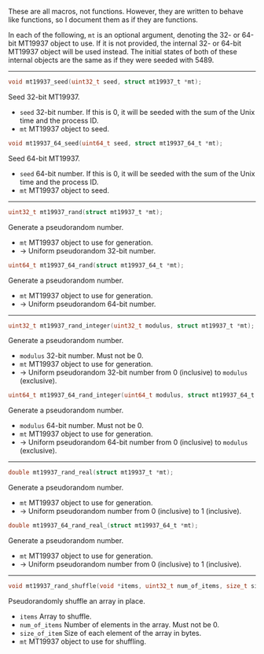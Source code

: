 These are all macros, not functions. However, they are written to behave like functions, so I document them as if they
are functions.

In each of the following, `mt` is an optional argument, denoting the 32- or 64-bit MT19937 object to use. If it is not
provided, the internal 32- or 64-bit MT19937 object will be used instead. The initial states of both of these internal
objects are the same as if they were seeded with 5489.

---

```C
void mt19937_seed(uint32_t seed, struct mt19937_t *mt);
```
Seed 32-bit MT19937.
* `seed` 32-bit number. If this is 0, it will be seeded with the sum of the Unix time and the process ID.
* `mt` MT19937 object to seed.

```C
void mt19937_64_seed(uint64_t seed, struct mt19937_64_t *mt);
```
Seed 64-bit MT19937.
* `seed` 64-bit number. If this is 0, it will be seeded with the sum of the Unix time and the process ID.
* `mt` MT19937 object to seed.

---

```C
uint32_t mt19937_rand(struct mt19937_t *mt);
```
Generate a pseudorandom number.
* `mt` MT19937 object to use for generation.
* → Uniform pseudorandom 32-bit number.

```C
uint64_t mt19937_64_rand(struct mt19937_64_t *mt);
```
Generate a pseudorandom number.
* `mt` MT19937 object to use for generation.
* → Uniform pseudorandom 64-bit number.

---

```C
uint32_t mt19937_rand_integer(uint32_t modulus, struct mt19937_t *mt);
```
Generate a pseudorandom number.
* `modulus` 32-bit number. Must not be 0.
* `mt` MT19937 object to use for generation.
* → Uniform pseudorandom 32-bit number from 0 (inclusive) to `modulus` (exclusive).

```C
uint64_t mt19937_64_rand_integer(uint64_t modulus, struct mt19937_64_t *mt);
```
Generate a pseudorandom number.
* `modulus` 64-bit number. Must not be 0.
* `mt` MT19937 object to use for generation.
* → Uniform pseudorandom 64-bit number from 0 (inclusive) to `modulus` (exclusive).

---

```C
double mt19937_rand_real(struct mt19937_t *mt);
```
Generate a pseudorandom number.
* `mt` MT19937 object to use for generation.
* → Uniform pseudorandom number from 0 (inclusive) to 1 (inclusive).

```C
double mt19937_64_rand_real_(struct mt19937_64_t *mt);
```
Generate a pseudorandom number.
* `mt` MT19937 object to use for generation.
* → Uniform pseudorandom number from 0 (inclusive) to 1 (inclusive).

---

```C
void mt19937_rand_shuffle(void *items, uint32_t num_of_items, size_t size_of_item, struct mt19937_t *mt);
```
Pseudorandomly shuffle an array in place.
* `items` Array to shuffle.
* `num_of_items` Number of elements in the array. Must not be 0.
* `size_of_item` Size of each element of the array in bytes.
* `mt` MT19937 object to use for shuffling.
